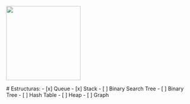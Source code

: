 <p align = "justify">
  <img width="200" src="https://cdn.pixabay.com/photo/2016/03/31/21/18/paperwork-1296324_960_720.png">
</p>
# Estructuras: 
- [x] Queue
- [x] Stack
- [ ] Binary Search Tree
- [ ] Binary Tree
- [ ] Hash Table
- [ ] Heap
- [ ] Graph







